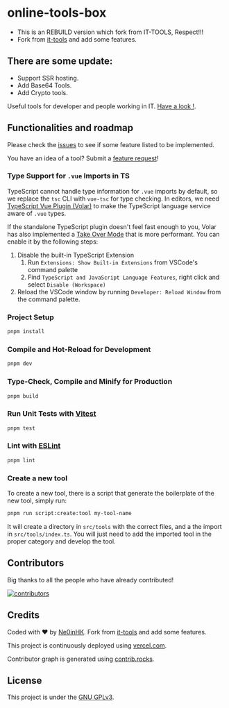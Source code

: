 # online-tools-box
- This is an REBUILD version which fork from IT-TOOLS, Respect!!!
- Fork from [it-tools](https://it-tools.tech/) and add some features.

## There are some update:
- Support SSR hosting.
- Add Base64 Tools.
- Add Crypto tools.

Useful tools for developer and people working in IT. [Have a look !](https://tool.zeeklog.com).

## Functionalities and roadmap

Please check the [issues](https://github.com/zeeklog/online-tools-box/issues) to see if some feature listed to be implemented.

You have an idea of a tool? Submit a [feature request](https://github.com/zeeklog/online-tools-box/issues/new/choose)!


### Type Support for `.vue` Imports in TS

TypeScript cannot handle type information for `.vue` imports by default, so we replace the `tsc` CLI with `vue-tsc` for type checking. In editors, we need [TypeScript Vue Plugin (Volar)](https://marketplace.visualstudio.com/items?itemName=Vue.vscode-typescript-vue-plugin) to make the TypeScript language service aware of `.vue` types.

If the standalone TypeScript plugin doesn't feel fast enough to you, Volar has also implemented a [Take Over Mode](https://github.com/johnsoncodehk/volar/discussions/471#discussioncomment-1361669) that is more performant. You can enable it by the following steps:

1. Disable the built-in TypeScript Extension
   1. Run `Extensions: Show Built-in Extensions` from VSCode's command palette
   2. Find `TypeScript and JavaScript Language Features`, right click and select `Disable (Workspace)`
2. Reload the VSCode window by running `Developer: Reload Window` from the command palette.

### Project Setup

```sh
pnpm install
```

### Compile and Hot-Reload for Development

```sh
pnpm dev
```

### Type-Check, Compile and Minify for Production

```sh
pnpm build
```

### Run Unit Tests with [Vitest](https://vitest.dev/)

```sh
pnpm test
```

### Lint with [ESLint](https://eslint.org/)

```sh
pnpm lint
```

### Create a new tool

To create a new tool, there is a script that generate the boilerplate of the new tool, simply run:

```sh
pnpm run script:create:tool my-tool-name
```

It will create a directory in `src/tools` with the correct files, and a the import in `src/tools/index.ts`. You will just need to add the imported tool in the proper category and develop the tool.

## Contributors

Big thanks to all the people who have already contributed!

[![contributors](https://contrib.rocks/image?repo=corentinth/it-tools)](https://github.com/zeeklog/it-tools/graphs/contributors)

## Credits

Coded with ❤️ by [Ne0inHK](https://x.com/Ne0inHK). Fork from [it-tools](https://it-tools.tech/) and add some features.

This project is continuously deployed using [vercel.com](https://vercel.com).

Contributor graph is generated using [contrib.rocks](https://contrib.rocks/preview?repo=zeeklog/online-tools-box).

## License

This project is under the [GNU GPLv3](LICENSE).
